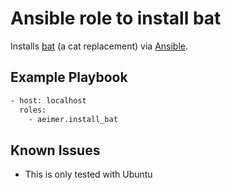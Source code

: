 # Ansible role to install bat
Installs [bat](https://github.com/sharkdp/bat) (a cat replacement) via [Ansible](https://ansible.com).

<!--
## Variables
| Name | Default Value | Description |
| ---- | ------------- | ----------- |
|  |  |  |
-->

## Example Playbook
```bash
- host: localhost
  roles:
    - aeimer.install_bat
```

## Known Issues
- This is only tested with Ubuntu
